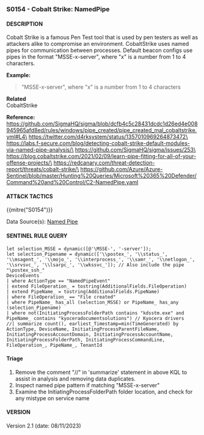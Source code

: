 ### S0154 - Cobalt Strike: NamedPipe

#### DESCRIPTION

Cobalt Strike is a famous Pen Test tool that is used by pen testers as well as attackers alike to compromise an environment.
CobaltStrike uses named pipes for communication between processes. Default beacon configs use pipes in the format "MSSE-x-server", where "x" is a number from 1 to 4 characters.

**Example:**

> "MSSE-x-server", where "x" is a number from 1 to 4 characters

**Related**\
CobaltStrike

**Reference:**\
https://github.com/SigmaHQ/sigma/blob/dcfb4c5c28431dcdc1d26ed4e008945965afd8ed/rules/windows/pipe_created/pipe_created_mal_cobaltstrike.yml#L4\
https://twitter.com/d4rksystem/status/1357010969264873472\
https://labs.f-secure.com/blog/detecting-cobalt-strike-default-modules-via-named-pipe-analysis/\
https://github.com/SigmaHQ/sigma/issues/253\
https://blog.cobaltstrike.com/2021/02/09/learn-pipe-fitting-for-all-of-your-offense-projects/\
https://redcanary.com/threat-detection-report/threats/cobalt-strike/\
https://github.com/Azure/Azure-Sentinel/blob/master/Hunting%20Queries/Microsoft%20365%20Defender/Command%20and%20Control/C2-NamedPipe.yaml

#### ATT&CK TACTICS<br>

{{mitre("S0154")}}

Data Source(s): [Named Pipe](https://attack.mitre.org/datasources/DS0023)

#### SENTINEL RULE QUERY<br>

```
let selection_MSSE = dynamic([@'\MSSE-', '-server']);
let selection_Pipename = dynamic(['\\postex_', '\\status_', '\\msagent_', '\\mojo_', '\\interprocess_', '\\samr_', '\\netlogon_', '\\srvsvc_', '\\lsarpc_', '\\wkssvc_']); // Also include the pipe "\postex_ssh_"
DeviceEvents
| where ActionType == "NamedPipeEvent"
| extend FileOperation_ = tostring(AdditionalFields.FileOperation)
| extend PipeName_ = tostring(AdditionalFields.PipeName)
| where FileOperation_ == "File created"
| where PipeName_ has_all (selection_MSSE) or PipeName_ has_any (selection_Pipename)
| where not(InitiatingProcessFolderPath contains "kdsstm.exe" and PipeName_ contains "kyoceradocumentsolutions") // Kyocera drivers
//| summarize count(), earliest_Timestamp=min(TimeGenerated) by ActionType, DeviceName, InitiatingProcessParentFileName, InitiatingProcessAccountDomain, InitiatingProcessAccountName, InitiatingProcessFolderPath, InitiatingProcessCommandLine, FileOperation_, PipeName_, TenantId
```

#### Triage

1. Remove the comment "//" in 'summarize' statement in above KQL to assist in analysis and removing data duplicates.
1. Inspect named pipe pattern if matching "MSSE-x-server"
1. Examine the InitiatingProcessFolderPath folder location, and check for any mistype on service name

#### VERSION

Version 2.1 (date: 08/11/2023)

